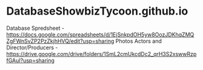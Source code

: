 # DatabaseShowbizTycoon.github.io
Database Spredsheet - https://docs.google.com/spreadsheets/d/1EjSnkpdOH5yw8OozJDKhqZMQZgFWnSvZP2PzZkjhHVQ/edit?usp=sharing
Photos Actors and Director/Producers - https://drive.google.com/drive/folders/1SmL2cmUkcdDc2_qrH3S2xswwRzpfGAuI?usp=sharing
